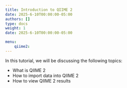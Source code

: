 ```yaml
---
title: Introduction to QIIME 2
date: 2025-6-10T00:00:00-05:00
authors: []
type: docs 
weight: 1 
date: 2025-6-10T00:00:00-05:00

menu: 
    qiime2:
---
```



In this tutorial, we will be discussing the following topics:
* What is QIIME 2
* How to import data into QIIME 2
* How to view QIIME 2 results
